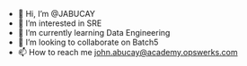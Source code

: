 - 👋 Hi, I’m @JABUCAY
- 👀 I’m interested in SRE
- 🌱 I’m currently learning Data Engineering
- 💞️ I’m looking to collaborate on Batch5
- 📫 How to reach me john.abucay@academy.opswerks.com

<!---
JABUCAY/JABUCAY is a ✨ special ✨ repository because its `README.md` (this file) appears on your GitHub profile.
You can click the Preview link to take a look at your changes.
--->
